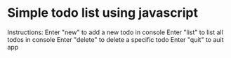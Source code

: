 # Simple todo list using javascript

Instructions:
Enter "new" to add a new todo in console
Enter "list" to list all todos in console
Enter "delete" to delete a specific todo
Enter "quit" to auit app
